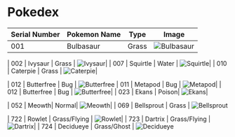 # Pokedex
| Serial Number | Pokemon Name | Type | Image |
| --- |---| ---| --- |
| 001 | Bulbasaur | Grass | ![Bulbasaur](https://cdn.bulbagarden.net/upload/2/21/001Bulbasaur.png)|


| 002 | Ivysaur | Grass | ![Ivysaur](https://assets.pokemon.com/assets/cms2/img/pokedex/full/002.png)|
| 007 | Squirtle | Water | ![Squirtle](https://img.pokemondb.net/artwork/squirtle.jpg)|
| 010 | Caterpie | Grass | ![Caterpie](https://cdn.bulbagarden.net/upload/5/5d/010Caterpie.png)|




| 012 | Butterfree | Bug | ![Butterfree](https://cdn.bulbagarden.net/upload/d/d1/012Butterfree.png)
| 011 | Metapod | Bug | ![Metapod](https://img.pokemondb.net/artwork/large/metapod.jpg)|
| 012 | Butterfree | Bug | ![Butterfree](https://cdn.bulbagarden.net/upload/d/d1/012Butterfree.png)|
| 023  | Ekans     | Poison| ![Ekans](https://cdn.bulbagarden.net/upload/f/fa/023Ekans.png)|  

| 052 | Meowth| Normal| ![Meowth](https://cdn.bulbagarden.net/upload/d/d6/052Meowth.png)|
| 069 | Bellsprout | Grass | ![Bellsprout](https://assets.pokemon.com/assets/cms2/img/pokedex/full/069.png)

| 722 | Rowlet | Grass/Flying | ![Rowlet](https://img.pokemondb.net/artwork/large/rowlet.jpg)|
| 723 | Dartrix | Grass/Flying | ![Dartrix](https://img.pokemondb.net/artwork/large/dartrix.jpg)|
| 724 | Decidueye | Grass/Ghost | ![Decidueye](https://img.pokemondb.net/artwork/large/decidueye.jpg)
